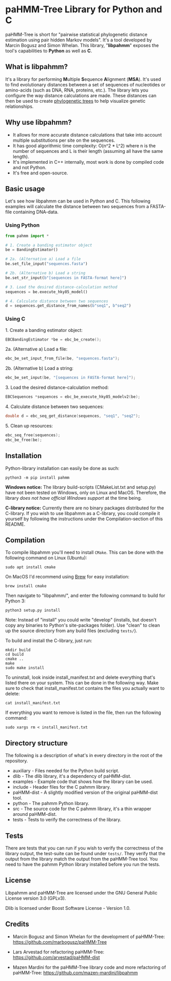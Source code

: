 # paHMM-Tree Library for Python and C
paHMM-Tree is short for "pairwise statistical phylogenetic distance estimation 
using pair hidden Markov models". It's a tool developed by Marcin Bogusz and Simon Whelan.
This library, "**libpahmm**" exposes the tool's capabilities to **Python** as well as **C**.

## What is libpahmm?
It's a library for performing **M**ultiple **S**equence **A**lignment (**MSA**). It's used to 
find evolutionary distances between a set of sequences of nucleotides or amino-acids 
(such as DNA, RNA, proteins, etc.). 
The library lets you configure the way distance calculations are made. These distances can 
then be used to create [phylogenetic trees](https://en.wikipedia.org/wiki/Phylogenetic_tree) 
to help visualize genetic relationships.

## Why use libpahmm?
- It allows for more accurate distance calculations that take into account multiple substitutions 
per site on the sequences.
- It has good algorithmic time complexity: O(n^2 * L^2) where n is the number of sequences 
and L is their length (assuming all have the same length).
- It's implemented in C++ internally, most work is done by compiled code and not Python.
- It's free and open-source.

## Basic usage
Let's see how libpahmm can be used in Python and C. This following examples will calculate the 
distance between two sequences from a FASTA-file containing DNA-data.

### Using Python
```python
from pahmm import *

# 1. Create a banding estimator object
be = BandingEstimator()

# 2a. (Alternative a) Load a file
be.set_file_input("sequences.fasta")

# 2b. (Alternative b) Load a string
be.set_str_input(b"[sequences in FASTA-format here]")

# 3. Load the desired distance-calculation method
sequences = be.execute_hky85_model()

# 4. Calculate distance between two sequences
d = sequences.get_distance_from_names(b"seq1", b"seq2")
```

### Using C
1\. Create a banding estimator object:
```c++
EBCBandingEstimator *be = ebc_be_create();
```
2a\. (Alternative a) Load a file:
```c++
ebc_be_set_input_from_file(be, "sequences.fasta");
```
2b\. (Alternative b) Load a string:
```c++
ebc_be_set_input(be, "[sequences in FASTA-format here]");
```
3\. Load the desired distance-calculation method:
```c++
EBCSequences *sequences = ebc_be_execute_hky85_modelv2(be);
```
4\. Calculate distance between two sequences:
```c++
double d = ebc_seq_get_distance(sequences, "seq1", "seq2");
```
5\. Clean up resources:
```c++
ebc_seq_free(sequences);
ebc_be_free(be);
```

## Installation
Python-library installation can easily be done as such:
```shell script
python3 -m pip install pahmm
```

**Windows notice:** The library build-scripts (CMakeList.txt and setup.py) have not been tested 
on Windows, only on Linux and MacOS. Therefore, the library *does not have official Windows support* at the time being.

**C-library notice:** Currently there are no binary packages distributed for the C-library. If you wish to use libpahmm
as a C-library, you could compile it yourself by following the instructions under the Compilation-section of this README.

## Compilation
To compile libpahmm you'll need to install `CMake`. This can be done with the following command on Linux (Ubuntu):
```shell script
sudo apt install cmake
```
On MacOS I'd recommend using [Brew](https://brew.sh "Homebrew website") for easy installation:
```shell script
brew install cmake
```

Then navigate to "libpahmm/", and enter the following command to build for Python 3:
```shell script
python3 setup.py install
```
Note: Instead of "install" you could write "develop" (installs, but doesn't copy any binaries to 
Python's site-packages folder). Use "clean" to clean up the source directory from any build files (excluding `tests/`).

To build and install the C-library, just run:
```shell script
mkdir build
cd build
cmake ..
make
sudo make install
```
To uninstall, look inside install_manifest.txt and delete everything that's listed there on your system. 
This can be done in the following way. Make sure to check that install_manifest.txt contains the files you
actually want to delete:
```shell script
cat install_manifest.txt
```
If everything you want to remove is listed in the file, then run the following command:
```shell script
sudo xargs rm < install_manifest.txt
```


## Directory structure
The following is a description of what's in every directory in the root of the repository.

- auxiliary - Files needed for the Python build script.
- dlib - The dlib library, it's a dependency of paHMM-dist.
- examples - Example code that shows how the library can be used.
- include - Header files for the C pahmm library.
- paHMM-dist - A slightly modified version of the original paHMM-dist tool.
- python - The pahmm Python library.
- src - The source code for the C pahmm library, it's a thin wrapper around paHMM-dist.
- tests - Tests to verify the correctness of the library.


## Tests
There are tests that you can run if you wish to verify the correctness of the library output, the test-suite can be found under `tests/`. They verify that the output from the library match the output from the paHMM-Tree tool. You need to have the pahmm Python library installed before you run the tests.


## License
Libpahmm and paHMM-Tree are licensed under the GNU General Public License version 3.0 (GPLv3).

Dlib is licensed under Boost Software License - Version 1.0.


## Credits
- Marcin Bogusz and Simon Whelan for the development of paHMM-Tree: https://github.com/marbogusz/paHMM-Tree

- Lars Arvestad for refactoring paHMM-Tree: https://github.com/arvestad/paHMM-dist

- Mazen Mardini for the paHMM-Tree library code and more refactoring of paHMM-Tree: https://github.com/mazen-mardini/libpahmm
